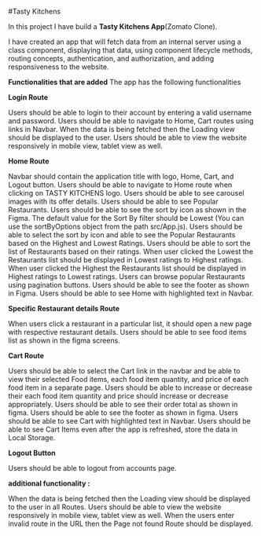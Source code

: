 #Tasty Kitchens

In this project I have build a **Tasty Kitchens App**(Zomato Clone). 

I have created an app that will fetch data from an internal server using a class component, displaying that data, using component lifecycle methods, routing concepts, authentication, and authorization, and adding responsiveness to the website.

**Functionalities that are added**
The app has the following functionalities

**Login Route**

Users should be able to login to their account by entering a valid username and password.
Users should be able to navigate to Home, Cart routes using links in Navbar.
When the data is being fetched then the Loading view should be displayed to the user.
Users should be able to view the website responsively in mobile view, tablet view as well.

**Home Route**

Navbar should contain the application title with logo, Home, Cart, and Logout button.
Users should be able to navigate to Home route when clicking on TASTY KITCHENS logo.
Users should be able to see carousel images with its offer details.
Users should be able to see Popular Restaurants.
Users should be able to see the sort by icon as shown in the Figma.
The default value for the Sort By filter should be Lowest (You can use the sortByOptions object from the path src/App.js).
Users should be able to select the sort by icon and able to see the Popular Restaurants based on the Highest and Lowest Ratings.
Users should be able to sort the list of Restaurants based on their ratings.
When user clicked the Lowest the Restaurants list should be displayed in Lowest ratings to Highest ratings.
When user clicked the Highest the Restaurants list should be displayed in Highest ratings to Lowest ratings.
Users can browse popular Restaurants using pagination buttons.
Users should be able to see the footer as shown in Figma.
Users should be able to see Home with highlighted text in Navbar.

**Specific Restaurant details Route**

When users click a restaurant in a particular list, it should open a new page with respective restaurant details.
Users should be able to see food items list as shown in the figma screens.

**Cart Route**

Users should be able to select the Cart link in the navbar and be able to view their selected Food items, each food item quantity, and price of each food item in a separate page.
Users should be able to increase or decrease their each food item quantity and price should increase or decrease appropriately.
Users should be able to see their order total as shown in figma.
Users should be able to see the footer as shown in figma.
Users should be able to see Cart with highlighted text in Navbar.
Users should be able to see Cart Items even after the app is refreshed, store the data in Local Storage.

**Logout Button**

Users should be able to logout from accounts page.

**additional functionality :**

When the data is being fetched then the Loading view should be displayed to the user in all Routes.
Users should be able to view the website responsively in mobile view, tablet view as well.
When the users enter invalid route in the URL then the Page not found Route should be displayed.
